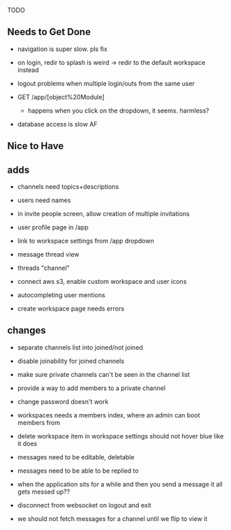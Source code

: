 TODO

## Needs to Get Done

  * navigation is super slow. pls fix

  * on login, redir to splash is weird -> redir to the default workspace instead

  * logout problems when multiple login/outs from the same user

  * GET /app/[object%20Module]
    - happens when you click on the dropdown, it seems. harmless?

  * database access is slow AF

## Nice to Have


adds
----

- channels need topics+descriptions
- users need names

- in invite people screen, allow creation of multiple invitations

- user profile page in /app
- link to workspace settings from /app dropdown

- message thread view
- threads "channel"

- connect aws s3, enable custom workspace and user icons

- autocompleting user mentions

- create workspace page needs errors

changes
-------
- separate channels list into joined/not joined
- disable joinability for joined channels
- make sure private channels can't be seen in the channel list
- provide a way to add members to a private channel

- change password doesn't work
- workspaces needs a members index, where an admin can boot members from
- delete workspace item in workspace settings should not hover blue like it does

- messages need to be editable, deletable
- messages need to be able to be replied to

- when the application sits for a while and then you send a message it all gets messed up??
- disconnect from websocket on logout and exit

- we should not fetch messages for a channel until we flip to view it

